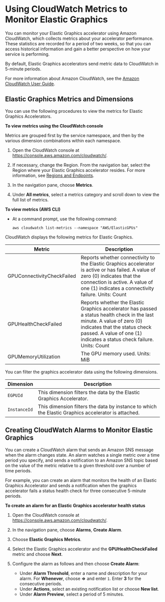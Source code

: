 # Using CloudWatch Metrics to Monitor Elastic Graphics<a name="elastic-graphics-cloudwatch"></a>

You can monitor your Elastic Graphics accelerator using Amazon CloudWatch, which collects metrics about your accelerator performance\. These statistics are recorded for a period of two weeks, so that you can access historical information and gain a better perspective on how your service is performing\.

By default, Elastic Graphics accelerators send metric data to CloudWatch in 5\-minute periods\.

For more information about Amazon CloudWatch, see the [Amazon CloudWatch User Guide](https://docs.aws.amazon.com/AmazonCloudWatch/latest/DeveloperGuide/)\.

## Elastic Graphics Metrics and Dimensions<a name="elastic-graphics-metrics"></a>

You can use the following procedures to view the metrics for Elastic Graphics Accelerators\.

**To view metrics using the CloudWatch console**

Metrics are grouped first by the service namespace, and then by the various dimension combinations within each namespace\.

1. Open the CloudWatch console at [https://console\.aws\.amazon\.com/cloudwatch/](https://console.aws.amazon.com/cloudwatch/)\.

1. If necessary, change the Region\. From the navigation bar, select the Region where your Elastic Graphics accelerator resides\. For more information, see [Regions and Endpoints](http://docs.aws.amazon.com/general/latest/gr/rande.html)\.

1. In the navigation pane, choose **Metrics**\.

1. Under **All metrics**, select a metrics category and scroll down to view the full list of metrics\.

**To view metrics \(AWS CLI\)**
+ At a command prompt, use the following command:

  ```
  aws cloudwatch list-metrics --namespace "AWS/ElasticGPUs"          
  ```

CloudWatch displays the following metrics for Elastic Graphics\.


| Metric | Description | 
| --- | --- | 
|  GPUConnectivityCheckFailed  |  Reports whether connectivity to the Elastic Graphics accelerator is active or has failed\. A value of zero \(0\) indicates that the connection is active\. A value of one \(1\) indicates a connectivity failure\. Units: Count  | 
|  GPUHealthCheckFailed  |  Reports whether the Elastic Graphics accelerator has passed a status health check in the last minute\. A value of zero \(0\) indicates that the status check passed\. A value of one \(1\) indicates a status check failure\. Units: Count  | 
| GPUMemoryUtilization |  The GPU memory used\. Units: MiB  | 

You can filter the graphics accelerator data using the following dimensions\.


| Dimension | Description | 
| --- | --- | 
| `EGPUId` |  This dimension filters the data by the Elastic Graphics Accelerator\.  | 
| `InstanceId` |  This dimension filters the data by instance to which the Elastic Graphics accelerator is attached\.  | 

## Creating CloudWatch Alarms to Monitor Elastic Graphics<a name="elastic-graphics-cloudwatch-alarms"></a>

You can create a CloudWatch alarm that sends an Amazon SNS message when the alarm changes state\. An alarm watches a single metric over a time period you specify, and sends a notification to an Amazon SNS topic based on the value of the metric relative to a given threshold over a number of time periods\. 

For example, you can create an alarm that monitors the health of an Elastic Graphics Accelerator and sends a notification when the graphics accelerator fails a status health check for three consecutive 5\-minute periods\.

**To create an alarm for an Elastic Graphics accelerator health status**

1. Open the CloudWatch console at [https://console\.aws\.amazon\.com/cloudwatch/](https://console.aws.amazon.com/cloudwatch/)\.

1. In the navigation pane, choose **Alarms**, **Create Alarm**\.

1. Choose **Elastic Graphics Metrics**\.

1. Select the Elastic Graphics accelerator and the **GPUHealthCheckFailed** metric and choose **Next**\.

1. Configure the alarm as follows and then choose **Create Alarm**:
   + Under **Alarm Threshold**, enter a name and description for your alarm\. For **Whenever**, choose **=>** and enter `1`\. Enter **3** for the consecutive periods\.
   + Under **Actions**, select an existing notification list or choose **New list**\. 
   + Under **Alarm Preview**, select a period of 5 minutes\.